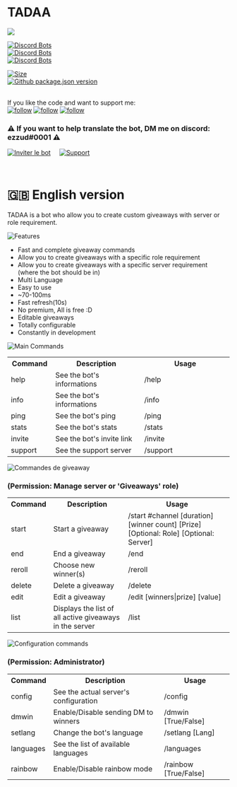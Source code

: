 # TADAA 
<img src="https://ezzud.fr/portfolio/attachments/other/github-tadaa.png"/>



[![Discord Bots](https://top.gg/api/widget/status/732003715426287676.svg)](https://top.gg/bot/732003715426287676)\
[![Discord Bots](https://top.gg/api/widget/servers/732003715426287676.svg)](https://top.gg/bot/732003715426287676)\
[![Discord Bots](https://top.gg/api/widget/upvotes/732003715426287676.svg)](https://top.gg/bot/732003715426287676)



[![Size](https://img.shields.io/github/last-commit/Ezzud/tadaa)]()\
[![Github package.json version](https://img.shields.io/github/package-json/v/Ezzud/tadaa)]()\
<br>

If you like the code and want to support me:<br>
[![follow](https://img.shields.io/github/followers/Ezzud?label=Follow%20me&style=social)]() [![follow](https://img.shields.io/github/stars/Ezzud/tadaa?style=social)]() [![follow](https://img.shields.io/github/watchers/Ezzud/tadaa?label=Follow%20repository&style=social)]()

<h3>⚠️ If you want to help translate the bot, DM me on discord: ezzud#0001 ⚠️</h3>

<a href="https://discord.com/api/oauth2/authorize?client_id=732003715426287676&permissions=355392&scope=bot" target="_blank">![Inviter le bot](https://cdn.discordapp.com/attachments/800365015642275850/800368450975170570/invite-button.png)</a>        &nbsp;&nbsp;&nbsp;        <a href="https://discord.gg/ezzud" target="_blank">![Support](https://cdn.discordapp.com/attachments/800365015642275850/800368447526797332/support-button.png)</a>

<br />


# 🇬🇧 English version

TADAA is a bot who allow you to create custom giveaways with server or role requirement.

![Features](https://media.discordapp.net/attachments/740991539148488754/843951994230145061/features.png)
<p>
  
- Fast and complete giveaway commands
- Allow you to create giveaways with a specific role requirement
- Allow you to create giveaways with a specific server requirement (where the bot should be in)
- Multi Language
- Easy to use
- ~70-100ms
- Fast refresh(10s)
- No premium, All is free :D
- Editable giveaways
- Totally configurable
- Constantly in development
</p>


![Main Commands](https://media.discordapp.net/attachments/740991539148488754/843951995332853760/commands1.png)
<p>
<table>
  <tr>
    <th width="20%">Command</th>
    <th width="40%">Description </th>
    <th width="40%">Usage</th>
  </tr>
  <tr>
    <td>help</td>
    <td>See the bot's informations </td>
    <td>/help</td>
  </tr>
  <tr>
    <td>info</td>
    <td>See the bot's informations</td>
    <td>/info</td>
  </tr>
  <tr>
    <td>ping</td>
    <td>See the bot's ping </td>
    <td>/ping</td>
  </tr>
  <tr>
    <td>stats</td>
    <td>See the bot's stats </td>
    <td>/stats</td>
  </tr>
  <tr>
    <td>invite</td>
    <td>See the bot's invite link </td>
    <td>/invite</td>
  </tr>
  <tr>
    <td>support</td>
    <td>See the support server </td>
    <td>/support</td>
  </tr>
</table>
</p>

![Commandes de giveaway](https://media.discordapp.net/attachments/740991539148488754/843951992820334633/commands2.png)<br/>
<h3>(Permission: Manage server or 'Giveaways' role)</h3>
<p>
<table>
  <tr>
    <th>Command</th>
    <th>Description </th>
    <th>Usage</th>
  </tr>
  <tr>
    <td>start</td>
    <td>Start a giveaway </td>
    <td>/start #channel [duration] [winner count] [Prize] [Optional: Role] [Optional: Server]</td>
  </tr>
  <tr>
    <td>end</td>
    <td>End a giveaway</td>
    <td>/end </td>
  </tr>
  <tr>
    <td>reroll</td>
    <td>Choose new winner(s)</td>
    <td>/reroll</td>
  </tr>
  <tr>
    <td>delete</td>
    <td>Delete a giveaway</td>
    <td>/delete</td>
  </tr>
  <tr>
    <td>edit</td>
    <td>Edit a giveaway</td>
    <td>/edit [winners|prize] [value]</td>
  </tr>
  <tr>
    <td>list</td>
    <td>Displays the list of all active giveaways in the server</td>
    <td>/list</td>
  </tr>
</table>
</p>

![Configuration commands](https://media.discordapp.net/attachments/740991539148488754/843951991997988894/commands3.png)<br/>
<h3>(Permission: Administrator)</h3>
<p>
<table>
  <tr>
    <th>Command</th>
    <th>Description </th>
    <th>Usage</th>
  </tr>
  <tr>
    <td>config</td>
    <td>See the actual server's configuration</td>
    <td>/config</td>
  </tr>
  <tr>
    <td>dmwin</td>
    <td>Enable/Disable sending DM to winners</td>
    <td>/dmwin [True/False]</td>
  </tr>
  <tr>
    <td>setlang</td>
    <td>Change the bot's language</td>
    <td>/setlang [Lang]</td>
  </tr>
  <tr>
    <td>languages</td>
    <td>See the list of available languages</td>
    <td>/languages</td>
  </tr>
  <tr>
    <td>rainbow</td>
    <td>Enable/Disable rainbow mode</td>
    <td>/rainbow [True/False]</td>
  </tr>
</table>
</p>
